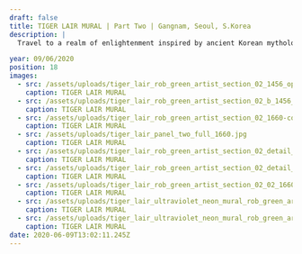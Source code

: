 ```yaml
---
draft: false
title: TIGER LAIR MURAL | Part Two | Gangnam, Seoul, S.Korea
description: |
  Travel to a realm of enlightenment inspired by ancient Korean mythology. A tiger undergoes a spiritual journey shifting through layers of enlightenment on his path to becoming human. Along the way he encounters shrines, temples and mediation gardens inhabited by Buddha & Yama (The Lord of Hell).

year: 09/06/2020
position: 18
images:
  - src: /assets/uploads/tiger_lair_rob_green_artist_section_02_1456_opti-copy.jpg
    caption: TIGER LAIR MURAL 
  - src: /assets/uploads/tiger_lair_rob_green_artist_section_02_b_1456_opti-copy.jpg
    caption: TIGER LAIR MURAL
  - src: /assets/uploads/tiger_lair_rob_green_artist_section_02_1660-copy.jpg
    caption: TIGER LAIR MURAL 
  - src: /assets/uploads/tiger_lair_panel_two_full_1660.jpg
    caption: TIGER LAIR MURAL
  - src: /assets/uploads/tiger_lair_rob_green_artist_section_02_detail_03_1660.jpg
    caption: TIGER LAIR MURAL
  - src: /assets/uploads/tiger_lair_rob_green_artist_section_02_detail_01_colour_1660.jpg
    caption: TIGER LAIR MURAL 
  - src: /assets/uploads/tiger_lair_rob_green_artist_section_02_02_1660.jpg
    caption: TIGER LAIR MURAL    
  - src: /assets/uploads/tiger_lair_ultraviolet_neon_mural_rob_green_artist__1660_opti.jpg
    caption: TIGER LAIR MURAL  
  - src: /assets/uploads/tiger_lair_ultraviolet_neon_mural_rob_green_artist__1660_02_opti.jpg
    caption: TIGER LAIR MURAL            
date: 2020-06-09T13:02:11.245Z
---
```

